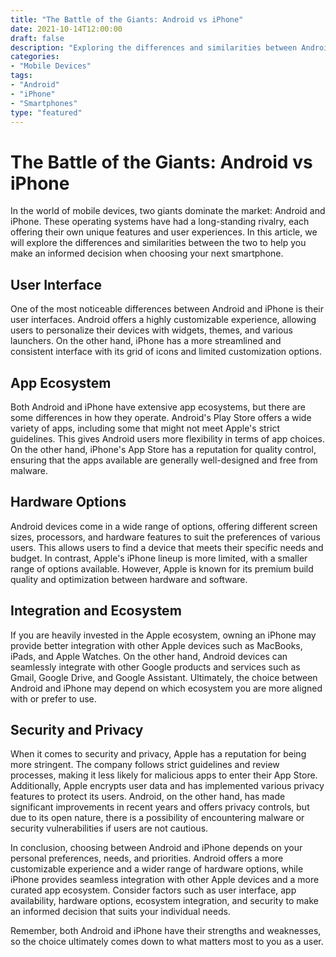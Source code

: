 ```yaml
--- 
title: "The Battle of the Giants: Android vs iPhone" 
date: 2021-10-14T12:00:00 
draft: false 
description: "Exploring the differences and similarities between Android and iPhone" 
categories: 
- "Mobile Devices" 
tags: 
- "Android" 
- "iPhone" 
- "Smartphones" 
type: "featured" 
--- 
```


# The Battle of the Giants: Android vs iPhone

In the world of mobile devices, two giants dominate the market: Android and iPhone. These operating systems have had a long-standing rivalry, each offering their own unique features and user experiences. In this article, we will explore the differences and similarities between the two to help you make an informed decision when choosing your next smartphone.

## User Interface

One of the most noticeable differences between Android and iPhone is their user interfaces. Android offers a highly customizable experience, allowing users to personalize their devices with widgets, themes, and various launchers. On the other hand, iPhone has a more streamlined and consistent interface with its grid of icons and limited customization options.

## App Ecosystem

Both Android and iPhone have extensive app ecosystems, but there are some differences in how they operate. Android's Play Store offers a wide variety of apps, including some that might not meet Apple's strict guidelines. This gives Android users more flexibility in terms of app choices. On the other hand, iPhone's App Store has a reputation for quality control, ensuring that the apps available are generally well-designed and free from malware.

## Hardware Options

Android devices come in a wide range of options, offering different screen sizes, processors, and hardware features to suit the preferences of various users. This allows users to find a device that meets their specific needs and budget. In contrast, Apple's iPhone lineup is more limited, with a smaller range of options available. However, Apple is known for its premium build quality and optimization between hardware and software.

## Integration and Ecosystem

If you are heavily invested in the Apple ecosystem, owning an iPhone may provide better integration with other Apple devices such as MacBooks, iPads, and Apple Watches. On the other hand, Android devices can seamlessly integrate with other Google products and services such as Gmail, Google Drive, and Google Assistant. Ultimately, the choice between Android and iPhone may depend on which ecosystem you are more aligned with or prefer to use.

## Security and Privacy

When it comes to security and privacy, Apple has a reputation for being more stringent. The company follows strict guidelines and review processes, making it less likely for malicious apps to enter their App Store. Additionally, Apple encrypts user data and has implemented various privacy features to protect its users. Android, on the other hand, has made significant improvements in recent years and offers privacy controls, but due to its open nature, there is a possibility of encountering malware or security vulnerabilities if users are not cautious.

In conclusion, choosing between Android and iPhone depends on your personal preferences, needs, and priorities. Android offers a more customizable experience and a wider range of hardware options, while iPhone provides seamless integration with other Apple devices and a more curated app ecosystem. Consider factors such as user interface, app availability, hardware options, ecosystem integration, and security to make an informed decision that suits your individual needs.

Remember, both Android and iPhone have their strengths and weaknesses, so the choice ultimately comes down to what matters most to you as a user.
